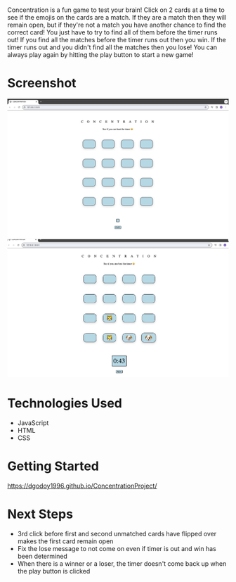 # <CONCENTRATION>

Concentration is a fun game to test your brain! Click on 2 cards at a time to see if the emojis on the cards are a match. If they are a match then they will remain open, but if they're not a match you have another chance to find the correct card! You just have to try to find all of them before the timer runs out! If you find all the matches before the timer runs out then you win. If the timer runs out and you didn't find all the matches then you lose! You can always play again by hitting the play button to start a new game!

# Screenshot

<img src="GAME-1.png">
<img src="GAME-2.png">


# Technologies Used

- JavaScript
- HTML
- CSS

# Getting Started

https://dgodoy1996.github.io/ConcentrationProject/

# Next Steps

- 3rd click before first and second unmatched cards have flipped over makes the first card remain open
- Fix the lose message to not come on even if timer is out and win has been determined 
- When there is a winner or a loser, the timer doesn't come back up when the play button is clicked